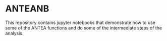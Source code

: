 # ANTEANB
This repository contains jupyter notebooks that demonstrate how to use some of the ANTEA functions and do some of the intermediate steps of the analysis.
